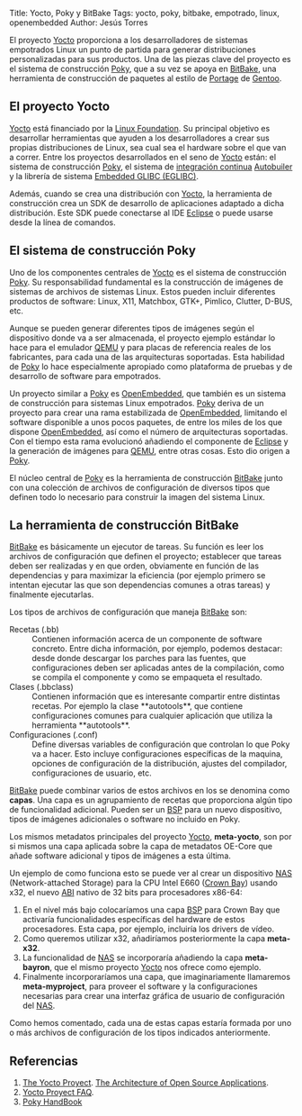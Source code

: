 Title: Yocto, Poky y BitBake
Tags: yocto, poky, bitbake, empotrado, linux, openembedded
Author: Jesús Torres

El proyecto [Yocto] proporciona a los desarrolladores de sistemas empotrados
Linux un punto de partida para generar distribuciones personalizadas para
sus productos. Una de las piezas clave del proyecto es el sistema de
construcción [Poky], que a su vez se apoya en [BitBake], una herramienta de
construcción de paquetes al estilo de
[Portage](http://es.wikipedia.org/wiki/Portage_(software)) de
[Gentoo](http://www.gentoo.org/).

## El proyecto Yocto

[Yocto] está financiado por la [Linux Foundation](http://www.linuxfoundation.org/).
Su principal objetivo es desarrollar herramientas que ayuden a los desarrolladores
a crear sus propias distribuciones de Linux, sea cual sea el hardware sobre el que
van a correr. Entre los proyectos desarrollados en el seno de [Yocto] están:
el sistema de construcción [Poky], el sistema de
[integración continua](http://es.wikipedia.org/wiki/Integraci%C3%B3n_continua)
[Autobuiler](http://autobuilder.yoctoproject.org/) y la librería de sistema
[Embedded GLIBC (EGLIBC)](http://www.eglibc.org/).

Además, cuando se crea una distribución con [Yocto], la herramienta de construcción
crea un SDK de desarrollo de aplicaciones adaptado a dicha distribución. Este
SDK puede conectarse al IDE [Eclipse] o puede usarse desde la línea de comandos.

## El sistema de construcción Poky

Uno de los componentes centrales de [Yocto] es el sistema de construcción [Poky].
Su responsabilidad fundamental es la construcción de imágenes de sistemas de
archivos de sistemas Linux. Estos pueden incluir diferentes productos de software:
Linux, X11, Matchbox, GTK+, Pimlico, Clutter, D-BUS, etc.

Aunque se pueden generar diferentes tipos de imágenes según el dispositivo donde
va a ser almacenada, el proyecto ejemplo estándar lo hace para el emulador [QEMU]
y para placas de referencia reales de los fabricantes, para cada una de las
arquitecturas soportadas. Esta habilidad de [Poky] lo hace especialmente
apropiado como plataforma de pruebas y de desarrollo de software para empotrados.

Un proyecto similar a [Poky] es [OpenEmbedded], que también es un sistema de construcción
para sistemas Linux empotrados. [Poky] deriva de un proyecto para crear
una rama estabilizada de [OpenEmbedded], limitando el software disponible a unos
pocos paquetes, de entre los miles de los que dispone [OpenEmbedded], así como el número
de arquitecturas soportadas. Con el tiempo esta rama evolucionó añadiendo
el componente de [Eclipse] y la generación de imágenes para [QEMU], entre otras cosas.
Esto dio origen a [Poky].

El núcleo central de [Poky] es la herramienta de construcción [BitBake] junto
con una colección de archivos de configuración de diversos tipos que definen
todo lo necesario para construir la imagen del sistema Linux.

## La herramienta de construcción BitBake

[BitBake] es básicamente un ejecutor de tareas. Su función es leer los archivos
de configuración que definen el proyecto; establecer que tareas deben ser realizadas
y en que orden, obviamente en función de las dependencias y para maximizar la eficiencia
(por ejemplo primero se intentan ejecutar las que son dependencias comunes a otras tareas)
y finalmente ejecutarlas.

Los tipos de archivos de configuración que maneja [BitBake] son:

<dl>
 <dt>Recetas (.bb)</dt>
 <dd>Contienen información acerca de un componente de software concreto. Entre
 dicha información, por ejemplo, podemos destacar: desde donde descargar los
 parches para las fuentes, que configuraciones deben ser aplicadas antes de
 la compilación, como se compila el componente y como se empaqueta el resultado.</dd>
 <dt>Clases (.bbclass)</dt>
 <dd>Contienen información que es interesante compartir entre distintas recetas.
 Por ejemplo la clase **autotools**, que contiene configuraciones comunes para
 cualquier aplicación que utiliza la herramienta **autotools**.</dd>
 <dt>Configuraciones (.conf)</dt>
 <dd>Define diversas variables de configuración que controlan lo que Poky va
 a hacer. Esto incluye configuraciones específicas de la maquina, opciones de
 configuración de la distribución, ajustes del compilador, configuraciones de
 usuario, etc.</dd>
</dl>

[BitBake] puede combinar varios de estos archivos en los se denomina como **capas**.
Una capa es un agrupamiento de recetas que proporciona algún tipo de funcionalidad
adicional. Pueden ser un [BSP] para un nuevo dispositivo, tipos de imágenes
adicionales o software no incluido en Poky.

Los mismos metadatos principales del proyecto [Yocto], **meta-yocto**, son por si
mismos una capa aplicada sobre la capa de metadatos OE-Core que añade software
adicional y tipos de imágenes a esta última.

Un ejemplo de como funciona esto se puede ver al crear un dispositivo [NAS]
(Network-attached Storage) para la CPU Intel E660
([Crown Bay](http://www.intel.com/p/es_XL/embedded/hwsw/hardware/atom-e6xx/overview))
usando x32, el nuevo [ABI] nativo de 32 bits para procesadores x86-64:
    
 1. En el nivel más bajo colocaríamos una capa [BSP] para Crown Bay que activaría
 funcionalidades específicas del hardware de estos procesadores.
 Esta capa, por ejemplo, incluiría los drivers de vídeo.
 2. Como queremos utilizar x32, añadiríamos posteriormente la capa **meta-x32**.
 3. La funcionalidad de [NAS] se incorporaría añadiendo la capa **meta-bayron**,
 que el mismo proyecto [Yocto] nos ofrece como ejemplo.
 4. Finalmente incorporaríamos una capa, que imaginariamente llamaremos
 **meta-myproject**, para proveer el software y la configuraciones necesarias
 para crear una interfaz gráfica de usuario de configuración del [NAS].

Como hemos comentado, cada una de estas capas estaría formada por uno o más
archivos de configuración de los tipos indicados anteriormente.

## Referencias

 1. [The Yocto Proyect](http://www.aosabook.org/en/yocto.html).
 [The Architecture of Open Source Applications](http://www.aosabook.org/).
 2. [Yocto Proyect FAQ](https://wiki.yoctoproject.org/wiki/FAQ).
 3. [Poky HandBook](http://www.yoctoproject.org/docs/1.0/poky-ref-manual/poky-ref-manual.html)

[Yocto]: https://www.yoctoproject.org/ "Yocto Project"
[Poky]: http://www.pokylinux.org/ "Poky Plataform Builder"
[BitBake]: http://en.wikipedia.org/wiki/BitBake "BitBake"
[QEMU]: http://wiki.qemu.org/ "QEMU"
[OpenEmbedded]: http://www.openembedded.org/ "OpenEmbedded"
[Eclipse]: http://www.eclipse.org/ "Eclipse IDE"
[NAS]: http://es.wikipedia.org/wiki/Network-attached_storage "Network-attached storage"
[ABI]: http://en.wikipedia.org/wiki/Application_binary_interface "Application binary interface"
[BSP]: http://en.wikipedia.org/wiki/Board_support_package "Board Support Package"